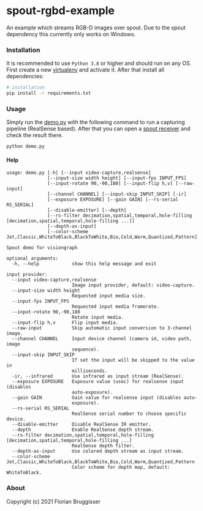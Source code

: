 # spout-rgbd-example
An example which streams RGB-D images over spout. Due to the spout dependency this currently only works on Windows.

### Installation
It is recommended to use `Python 3.8` or higher and should run on any OS. First create a new [virtualenv](https://docs.python.org/3/library/venv.html) and activate it. After that install all dependencies:

```bash
# installation
pip install -r requirements.txt
```

### Usage
Simply run the [demo.py](demo.py) with the following command to run a capturing pipeline (RealSense based). After that you can open a [spout receiver](https://github.com/leadedge/Spout2/releases) and check the result there.

```
python demo.py
```

#### Help

```
usage: demo.py [-h] [--input video-capture,realsense]
               [--input-size width height] [--input-fps INPUT_FPS]
               [--input-rotate 90,-90,180] [--input-flip h,v] [--raw-input]
               [--channel CHANNEL] [--input-skip INPUT_SKIP] [-ir]
               [--exposure EXPOSURE] [--gain GAIN] [--rs-serial RS_SERIAL]
               [--disable-emitter] [--depth]
               [--rs-filter decimation,spatial,temporal,hole-filling [decimation,spatial,temporal,hole-filling ...]]
               [--depth-as-input]
               [--color-scheme Jet,Classic,WhiteToBlack,BlackToWhite,Bio,Cold,Warm,Quantized,Pattern]

Spout demo for visiongraph

optional arguments:
  -h, --help            show this help message and exit

input provider:
  --input video-capture,realsense
                        Image input provider, default: video-capture.
  --input-size width height
                        Requested input media size.
  --input-fps INPUT_FPS
                        Requested input media framerate.
  --input-rotate 90,-90,180
                        Rotate input media.
  --input-flip h,v      Flip input media.
  --raw-input           Skip automatic input conversion to 3-channel image.
  --channel CHANNEL     Input device channel (camera id, video path, image
                        sequence).
  --input-skip INPUT_SKIP
                        If set the input will be skipped to the value in
                        milliseconds.
  -ir, --infrared       Use infrared as input stream (RealSense).
  --exposure EXPOSURE   Exposure value (usec) for realsense input (disables
                        auto-exposure).
  --gain GAIN           Gain value for realsense input (disables auto-
                        exposure).
  --rs-serial RS_SERIAL
                        RealSense serial number to choose specific device.
  --disable-emitter     Disable RealSense IR emitter.
  --depth               Enable RealSense depth stream.
  --rs-filter decimation,spatial,temporal,hole-filling [decimation,spatial,temporal,hole-filling ...]
                        RealSense depth filter.
  --depth-as-input      Use colored depth stream as input stream.
  --color-scheme Jet,Classic,WhiteToBlack,BlackToWhite,Bio,Cold,Warm,Quantized,Pattern
                        Color scheme for depth map, default: WhiteToBlack.
```

### About
Copyright (c) 2021 Florian Bruggisser